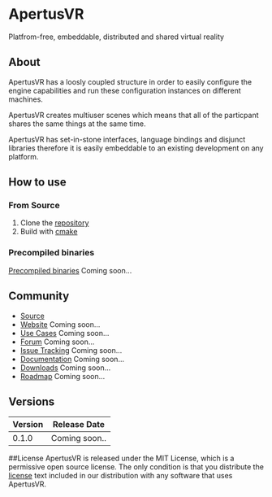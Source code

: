 # ApertusVR
Platfrom-free, embeddable, distributed and shared virtual reality


## About
ApertusVR has a loosly coupled structure in order to easily configure the
engine capabilities and run these configuration instances on different machines. 

ApertusVR creates multiuser scenes which means that all of the particpant shares
the same things at the same time.

ApertusVR has set-in-stone interfaces, language bindings and disjunct libraries therefore
it is easily embeddable to an existing development on any platform.

## How to use
### From Source
1. Clone the [repository](https://github.com/MTASZTAKI/ApertusVR)
2. Build with [cmake](https://cmake.org/)


### Precompiled binaries
[Precompiled binaries](http://www.apertusvr.org/downloads/binaries) Coming soon...


## Community
* [Source](https://github.com/MTASZTAKI/ApertusVR)
* [Website](http://www.apertusvr.org) Coming soon...
* [Use Cases](http://www.apertusvr.org/samples) Coming soon...
* [Forum](http://www.apertusvr.org/forum) Coming soon...
* [Issue Tracking](https://github.com/MTASZTAKI/ApertusVR/issues) Coming soon...
* [Documentation](http://www.apertusvr.org/wiki) Coming soon...
* [Downloads](http://www.apertusvr.org/downloads) Coming soon...
* [Roadmap](http://www.apertusvr.org/roadmap) Coming soon...


## Versions
Version | Release Date
------- | ------------
0.1.0   | Coming soon..


##License
ApertusVR is released under the MIT License, which is a permissive open source license. The only condition is that you distribute the [license](https://github.com/MTASZTAKI/ApertusVR/blob/master/LICENSE) text included in our distribution with any software that uses ApertusVR.
